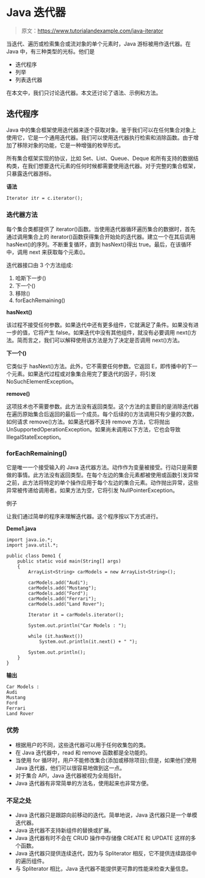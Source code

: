 # Java 迭代器

> 原文：<https://www.tutorialandexample.com/java-iterator>

当迭代、遍历或检索集合或流对象的单个元素时，Java 游标被用作迭代器。在 Java 中，有三种类型的光标。他们是

*   迭代程序
*   列举
*   列表迭代器

在本文中，我们只讨论迭代器。本文还讨论了语法、示例和方法。

## 迭代程序

Java 中的集合框架使用迭代器来逐个获取对象。鉴于我们可以在任何集合对象上使用它，它是一个通用迭代器。我们可以使用迭代器执行检索和消除函数。由于增加了移除对象的功能，它是一种增强的枚举形式。

所有集合框架实现的协议，比如 Set、List、Queue、Deque 和所有支持的数据结构类，在我们想要迭代元素的任何时候都需要使用迭代器。对于完整的集合框架，只暴露迭代器游标。

**语法**

```
Iterator itr = c.iterator();
```

### 迭代器方法

每个集合类都提供了 iterator()函数。当使用迭代器循环遍历集合的数据时，首先通过调用集合上的 iterator()函数获得集合开始处的迭代器。建立一个在其后调用 hasNext()的序列。不断重复循环，直到 hasNext()得出 true。最后，在该循环中，调用 next 来获取每个元素()。

迭代器接口由 3 个方法组成:

1.  哈斯下一步()
2.  下一个()
3.  移除()
4.  forEachRemaining()

**hasNext()**

该过程不接受任何参数。如果迭代中还有更多组件，它就满足了条件。如果没有进一步的值，它将产生 false。如果迭代中没有其他组件，就没有必要调用 next()方法。简而言之，我们可以解释使用该方法是为了决定是否调用 next()方法。

**下一个()**

它类似于 hasNext()方法。此外，它不需要任何参数。它返回 E，即传播中的下一个元素。如果迭代过程或对象集合用完了要迭代的因子，将引发 NoSuchElementException。

**remove()**

这项技术也不需要参数。此方法没有返回类型。这个方法的主要目的是消除迭代器在遍历原始集合后返回的最后一个成员。每个后续的()方法调用只有少量的次数，如何请求 remove()方法。如果迭代器不支持 remove 方法，它将抛出 UnSupportedOperationException。如果尚未调用以下方法，它也会导致 IllegalStateException。

### forEachRemaining()

它是唯一一个接受输入的 Java 迭代器方法。动作作为变量被接受。行动只是需要做的事情。此方法没有返回类型。在每个左边的集合元素都被使用或函数引发异常之前，此方法将特定的单个操作应用于每个左边的集合元素。动作抛出异常，这些异常被传递给调用者。如果方法为空，它将引发 NullPointerException。

例子

让我们通过简单的程序来理解迭代器。这个程序按以下方式进行。

**Demo1.java**

```
import java.io.*;  
import java.util.*;  

public class Demo1 {  
    public static void main(String[] args)  
    {  
        ArrayList<String> carModels = new ArrayList<String>();  

        carModels.add("Audi");  
        carModels.add("Mustang");  
        carModels.add("Ford");  
        carModels.add("Ferrari");  
        carModels.add("Land Rover");  

        Iterator it = carModels.iterator();  

        System.out.println("Car Models : ");  

        while (it.hasNext())  
            System.out.println(it.next() + " ");  

        System.out.println();  
    }  
} 
```

**输出**

```
Car Models :
Audi
Mustang
Ford
Ferrari
Land Rover
```

### 优势

*   根据用户的不同，这些迭代器可以用于任何收集包的类。
*   在 Java 迭代器中，read 和 remove 函数都是全功能的。
*   当使用 for 循环时，用户不能修改集合(添加或移除项目);但是，如果他们使用 Java 迭代器，他们可以很容易地做到这一点。
*   对于集合 API，Java 迭代器被视为全局指针。
*   Java 迭代器有非常简单的方法名，使用起来也非常方便。

### 不足之处

*   Java 迭代器只是跟踪向前移动的迭代。简单地说，Java 迭代器只是一个单模迭代器。
*   Java 迭代器不支持新组件的替换或扩展。
*   Java 迭代器有时不会在 CRUD 操作中存储像 CREATE 和 UPDATE 这样的多个函数。
*   Java 迭代器只提供连续迭代，因为与 Spliterator 相反，它不提供连续路径中的遍历组件。
*   与 Spliterator 相比，Java 迭代器不能提供更可靠的性能来检查大量信息。